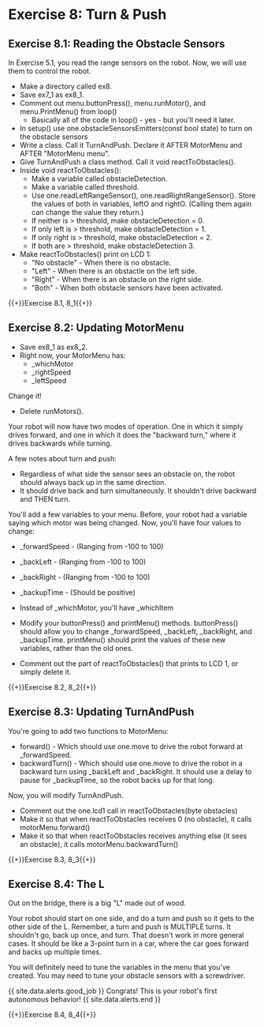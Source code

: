 # Exercise 8: Turn & Push

## Exercise 8.1: Reading the Obstacle Sensors
In Exercise 5.1, you read the range sensors on the robot. Now, we will use them to control the robot.

- Make a directory called ex8.
- Save ex7_1 as ex8_1.
- Comment out menu.buttonPress(), menu.runMotor(), and menu.PrintMenu() from loop()
  - Basically all of the code in loop() - yes - but you'll need it later.
- In setup() use one.obstacleSensorsEmitters(const bool state) to turn on the obstacle sensors
- Write a class. Call it TurnAndPush. Declare it AFTER MotorMenu and AFTER "MotorMenu menu".
- Give TurnAndPush a class method. Call it void reactToObstacles().
- Inside void reactToObstacles():
  - Make a variable called obstacleDetection.
  - Make a variable called threshold.
  - Use one.readLeftRangeSensor(), one.readRightRangeSensor(). Store the values of both in variables, leftO and rightO. (Calling them again can change the value they return.)
  - If neither is > threshold, make obstacleDetection = 0.
  - If only left is > threshold, make obstacleDetection = 1.
  - If only right is > threshold, make obstacleDetection = 2.
  - If both are > threshold, make obstacleDetection 3.
- Make reactToObstacles() print on LCD 1:
  - "No obstacle" - When there is no obstacle.
  - "Left" - When there is an obstactle on the left side.
  - "Right" - When there is an obstacle on the right side.
  - "Both" - When both obstacle sensors have been activated.

{{+}}Exercise 8.1, 8_1{{+}}
  
## Exercise 8.2: Updating MotorMenu

- Save ex8_1 as ex8_2.
- Right now, your MotorMenu has:
  - _whichMotor
  - _rightSpeed
  - _leftSpeed

Change it!

- Delete runMotors().

Your robot will now have two modes of operation. One in which it simply drives forward, and one in which it does the "backward turn," where it drives backwards while turning. 

A few notes about turn and push:
- Regardless of what side the sensor sees an obstacle on, the robot should always back up in the same direction.
- It should drive back and turn simultaneously. It shouldn't drive backward and THEN turn.

You'll add a few variables to your menu. Before, your robot had a variable saying which motor was being changed. Now, you'll have four values to change:
- _forwardSpeed - (Ranging from -100 to 100)
- _backLeft - (Ranging from -100 to 100)
- _backRight - (Ranging from -100 to 100)
- _backupTime  - (Should be positive)
- Instead of _whichMotor, you'll have _whichItem

- Modify your buttonPress() and printMenu() methods. buttonPress() should allow you to change _forwardSpeed, _backLeft, _backRight, and _backupTime. printMenu() should print the values of these new variables, rather than the old ones.

- Comment out the part of reactToObstacles() that prints to LCD 1, or simply delete it.

{{+}}Exercise 8.2, 8_2{{+}}

## Exercise 8.3: Updating TurnAndPush

You're going to add two functions to MotorMenu:
- forward() - Which should use one.move to drive the robot forward at _forwardSpeed.
- backwardTurn() - Which should use one.move to drive the robot in a backward turn using _backLeft and _backRight. It should use a delay to pause for _backupTime, so the robot backs up for that long.

Now, you will modify TurnAndPush.
- Comment out the one.lcd1 call in reactToObstacles(byte obstacles)
- Make it so that when reactToObstacles receives 0 (no obstacle), it calls motorMenu.forward()
- Make it so that when reactToObstacles receives anything else (it sees an obstacle), it calls motorMenu.backwardTurn()

{{+}}Exercise 8.3, 8_3{{+}}

## Exercise 8.4: The L

Out on the bridge, there is a big "L" made out of wood.

Your robot should start on one side, and do a turn and push so it gets to the other side of the L. Remember, a turn and push is MULTIPLE turns. It shouldn't go, back up once, and turn. That doesn't work in more general cases. It should be like a 3-point turn in a car, where the car goes forward and backs up multiple times.

You will definitely need to tune the variables in the menu that you've created. You may need to tune your obstacle sensors with a screwdriver.


{{ site.data.alerts.good_job }}
Congrats! This is your robot's first autonomous behavior!
{{ site.data.alerts.end }}

{{+}}Exercise 8.4, 8_4{{+}}